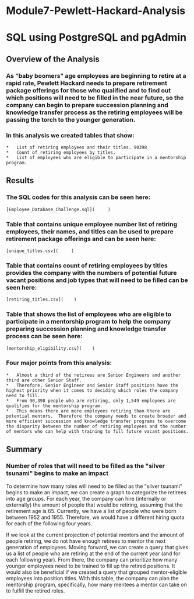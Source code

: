 # **Module7-Pewlett-Hackard-Analysis**
# **SQL using PostgreSQL and pgAdmin**

## **Overview of the Analysis**

### As "baby boomers" age employees are beginning to retire at a rapid rate, Pewlett Hackard needs to prepare retirement package offerings for those who qualified and to find out which positions will need to be filled in the near future, so the company can begin to prepare succession planning and knowledge transfer process as the retiring employees will be passing the torch to the younger generation.

### In this analysis we created tables that show:
    *   List of retiring employees and their titles. 90398
    *   Count of retiring employees by titles.
    *   List of employees who are eligible to participate in a mentorship program.

## **Results**

### The SQL codes for this analysis can be seen here:

    [Employee_Database_Challenge.sql](     )

### Table that contains unique employee number list of retiring employees, their names, and titles can be used to prepare retirement package offerings and can be seen here:

    [unique_titles.csv](     )
    
### Table that contains count of retiring employees by titles provides the company with the numbers of potential future vacant positions and job types that will need to be filled can be seen here:

    [retiring_titles.csv](    )

### Table that shows the list of employees who are eligible to participate in a mentorship program to help the company preparing succession planning and knowledge transfer process can be seen here:
    
    [mentorship_eligibility.csv](    )
    
### Four major points from this analysis:
    *   Almost a third of the retirees are Senior Engineers and another third are other Senior Staff.
    *   Therefore, Senior Engineer and Senior Staff positions have the highest priority when it comes to deciding which roles the company need to fill.
    *   From 90,398 people who are retiring, only 1,549 employees are qualifies for the mentorship program.
    *   This means there are more employees retiring than there are potential mentors.  Therefore the company needs to create broader and more efficient succession and knowledge transfer programs to overcome the disparity between the number of retiring employees and the number of mentors who can help with training to fill future vacant positions.

## **Summary**
    
### Number of roles that will need to be filled as the "silver tsunami" begins to make an impact
    
    




To determine how many roles will need to be filled as the "silver tsunami" begins to make an impact, we can create a graph to categorize the retirees into age groups. For each year, the company can hire (internally or externally) the amount of people that would be retiring, assuming that the retirement age is 65. Currently, we have a list of people who were born between 1952 and 1955. Therefore, we would have a different hiring quota for each of the following four years.

If we look at the current projection of potential mentors and the amount of people retiring, we do not have enough retirees to mentor the next generation of employees. Moving forward, we can create a query that gives us a list of people who are retiring at the end of the current year (and for each following year). From there, the company can prioritize how many younger employees need to be trained to fill up the retired positions. It would also be beneficial if we created a query that grouped mentor-eligible employees into position titles. With this table, the company can plan the mentorship program, specifically, how many mentees a mentor can take on to fulfill the retired roles.
